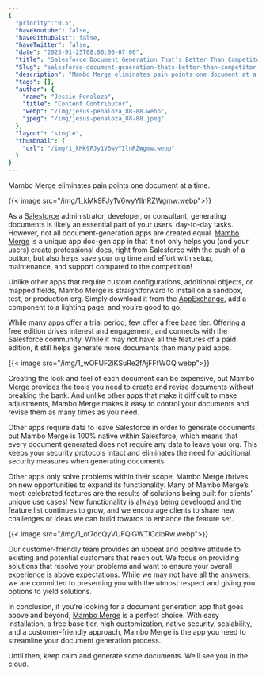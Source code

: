 ```yaml
---
{
  "priority":"0.5",
  "haveYoutube": false,
  "haveGithubGist": false,
  "haveTwitter": false,
  "date": "2023-01-25T08:00:00-07:00",
  "title": "Salesforce Document Generation That’s Better Than Competitor__c",
  "Slug": "salesforce-document-generation-thats-better-than-competitor-c",
  "description": "Mambo Merge eliminates pain points one document at a time.",
  "tags": [],
  "author": {
    "name": "Jessie Penaloza",
    "title": "Content Contributor",
    "webp": "/img/jesus-penaloza_88-88.webp",
    "jpeg": "/img/jesus-penaloza_88-88.jpeg"
  },
  "layout": "single",
  "thumbnail": {
    "url": "/img/1_kMk9FJy1V6wyYIlnRZWgmw.webp"
  }
}
---
```


Mambo Merge eliminates pain points one document at a time.

{{< image src="/img/1_kMk9FJy1V6wyYIlnRZWgmw.webp">}}

As a [Salesforce](https://www.salesforce.com/) administrator, developer, or consultant, generating documents is likely an essential part of your users’ day-to-day tasks. However, not all document-generation apps are created equal. [Mambo Merge](https://www.mambomerge.com/) is a unique app doc-gen app in that it not only helps you (and your users) create professional docs, right from Salesforce with the push of a button, but also helps save your org time and effort with setup, maintenance, and support compared to the competition!

Unlike other apps that require custom configurations, additional objects, or mapped fields, Mambo Merge is straightforward to install on a sandbox, test, or production org. Simply download it from the [AppExchange](https://appexchange.salesforce.com/listingDetail?listingId=a0N3u00000MBinOEAT), add a component to a lighting page, and you’re good to go.

While many apps offer a trial period, few offer a free base tier. Offering a free edition drives interest and engagement, and connects with the Salesforce community. While it may not have all the features of a paid edition, it still helps generate more documents than many paid apps.

{{< image src="/img/1_wOFUF2iKSuRe2fAjFFfWGQ.webp">}}

Creating the look and feel of each document can be expensive, but Mambo Merge provides the tools you need to create and revise documents without breaking the bank. And unlike other apps that make it difficult to make adjustments, Mambo Merge makes it easy to control your documents and revise them as many times as you need.

Other apps require data to leave Salesforce in order to generate documents, but Mambo Merge is 100% native within Salesforce, which means that every document generated does not require any data to leave your org. This keeps your security protocols intact and eliminates the need for additional security measures when generating documents.

Other apps only solve problems within their scope, Mambo Merge thrives on new opportunities to expand its functionality. Many of Mambo Merge’s most-celebrated features are the results of solutions being built for clients’ unique use cases! New functionality is always being developed and the feature list continues to grow, and we encourage clients to share new challenges or ideas we can build towards to enhance the feature set.

{{< image src="/img/1_ot7dcQyVUFQiGWTlCcibRw.webp">}}

Our customer-friendly team provides an upbeat and positive attitude to existing and potential customers that reach out. We focus on providing solutions that resolve your problems and want to ensure your overall experience is above expectations. While we may not have all the answers, we are committed to presenting you with the utmost respect and giving you options to yield solutions.

In conclusion, if you’re looking for a document generation app that goes above and beyond, [Mambo Merge](https://appexchange.salesforce.com/appxListingDetail?listingId=a0N3u00000MBinOEAT) is a perfect choice. With easy installation, a free base tier, high customization, native security, scalability, and a customer-friendly approach, Mambo Merge is the app you need to streamline your document generation process.

Until then, keep calm and generate some documents. We’ll see you in the cloud.
